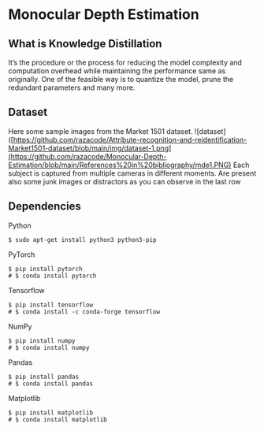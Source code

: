 # Monocular Depth Estimation

## What is Knowledge Distillation 

It’s the procedure or the process for reducing the model complexity and computation overhead while maintaining the performance same as originally. One of the feasible way is to quantize the model, prune the redundant parameters and many more.

## Dataset
Here some sample images from the Market 1501 dataset. 
![dataset]([https://github.com/razacode/Attribute-recognition-and-reidentification-Market1501-dataset/blob/main/img/dataset-1.png](https://github.com/razacode/Monocular-Depth-Estimation/blob/main/References%20in%20bibliography/mde1.PNG)
Each subject is captured from multiple cameras in different moments. Are present also some junk images or distractors as you can observe in the last row

## Dependencies

Python

```
$ sudo apt-get install python3 python3-pip
```

PyTorch

```
$ pip install pytorch
# $ conda install pytorch
```

Tensorflow

```
$ pip install tensorflow
# $ conda install -c conda-forge tensorflow
```

NumPy

```
$ pip install numpy
# $ conda install numpy
```

Pandas

```
$ pip install pandas
# $ conda install pandas
```

Matplotlib

```
$ pip install matplotlib
# $ conda install matplotlib
```

